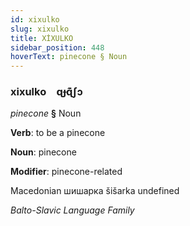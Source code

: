 ```yaml
---
id: xixulko
slug: xixulko
title: XİXULKO
sidebar_position: 448
hoverText: pinecone § Noun
---
```


### xixulko&emsp;<span kind="abugida">ɋɟɋ͊ʃɔ</span>

*pinecone* **§** Noun

**Verb**: to be a pinecone

**Noun**: pinecone

**Modifier**: pinecone-related

Macedonian шишарка šišarka undefined

*Balto-Slavic Language Family*